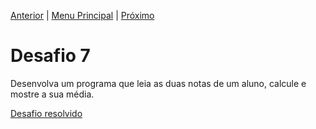 [Anterior](Desafio006.md) | [Menu Principal](/README.md/) | [Próximo](Desafio008.md)

# Desafio 7

Desenvolva um programa que leia as duas notas de um aluno, calcule e mostre a sua média.

[Desafio resolvido](/Desafios/desafio007.py/)